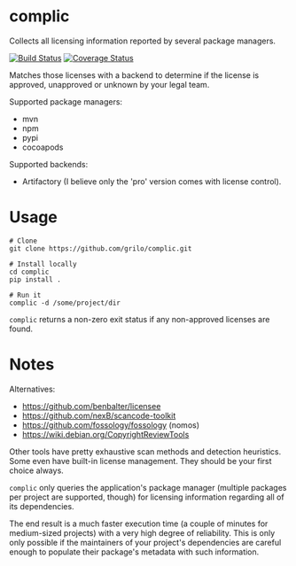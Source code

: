 # complic
Collects all licensing information reported by several package managers.

[![Build
Status](https://travis-ci.org/grilo/complic.svg)](https://travis-ci.org/grilo/complic)
[![Coverage Status](https://coveralls.io/repos/github/grilo/complic/badge.svg)](https://coveralls.io/github/grilo/complic)

Matches those licenses with a backend to determine if the license is approved,
unapproved or unknown by your legal team.

Supported package managers:
  * mvn
  * npm
  * pypi
  * cocoapods

Supported backends:
  * Artifactory (I believe only the 'pro' version  comes with license control).

# Usage
```
# Clone
git clone https://github.com/grilo/complic.git

# Install locally
cd complic
pip install .

# Run it
complic -d /some/project/dir
```

`complic` returns a non-zero exit status if any non-approved licenses are found.

# Notes
Alternatives:
  * https://github.com/benbalter/licensee
  * https://github.com/nexB/scancode-toolkit
  * https://github.com/fossology/fossology (nomos)
  * https://wiki.debian.org/CopyrightReviewTools

Other tools have pretty exhaustive scan methods and detection heuristics. Some
even have built-in license management. They should be your first choice always.

`complic` only queries the application's package manager (multiple packages per
project are supported, though) for licensing information regarding all of its
dependencies.

The end result is a much faster execution time (a couple of minutes for
medium-sized projects) with a very high degree of reliability. This is only
only possible if the maintainers of your project's dependencies are careful
enough to populate their package's metadata with such information.
